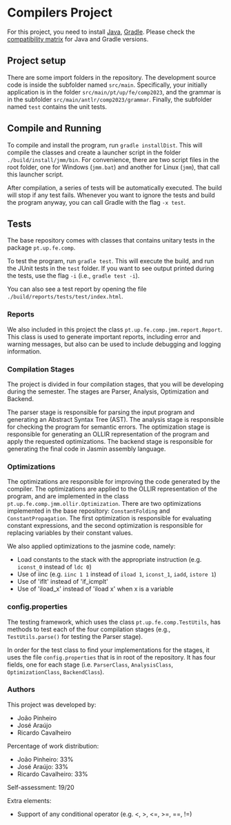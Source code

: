 # Compilers Project

For this project, you need to install [Java](https://jdk.java.net/), [Gradle](https://gradle.org/install/). Please check the [compatibility matrix](https://docs.gradle.org/current/userguide/compatibility.html) for Java and Gradle versions.


## Project setup

There are some import folders in the repository. The development source code is inside the subfolder named ``src/main``. Specifically, your initially application is in the folder ``src/main/pt/up/fe/comp2023``, and the grammar is in the subfolder ``src/main/antlr/comp2023/grammar``. Finally, the subfolder named ``test`` contains the unit tests.


## Compile and Running

To compile and install the program, run ``gradle installDist``. This will compile the classes and create a launcher script in the folder ``./build/install/jmm/bin``. For convenience, there are two script files in the root folder, one for Windows (``jmm.bat``) and another for Linux (``jmm``), that call this launcher script.

After compilation, a series of tests will be automatically executed. The build will stop if any test fails. Whenever you want to ignore the tests and build the program anyway, you can call Gradle with the flag ``-x test``.


## Tests

The base repository comes with classes that contains unitary tests in the package ``pt.up.fe.comp``.

To test the program, run ``gradle test``. This will execute the build, and run the JUnit tests in the ``test`` folder. If you want to see output printed during the tests, use the flag ``-i`` (i.e., ``gradle test -i``).

You can also see a test report by opening the file ``./build/reports/tests/test/index.html``.


### Reports

We also included in this project the class ``pt.up.fe.comp.jmm.report.Report``. This class is used to generate important reports, including error and warning messages, but also can be used to include debugging and logging information.


### Compilation Stages 

The project is divided in four compilation stages, that you will be developing during the semester. The stages are Parser, Analysis, Optimization and Backend.

The parser stage is responsible for parsing the input program and generating an Abstract Syntax Tree (AST). The analysis stage is responsible for checking the program for semantic errors. The optimization stage is responsible for generating an OLLIR representation of the program and apply the requested optimizations. The backend stage is responsible for generating the final code in Jasmin assembly language.


### Optimizations

The optimizations are responsible for improving the code generated by the compiler. The optimizations are applied to the OLLIR representation of the program, and are implemented in the class ``pt.up.fe.comp.jmm.ollir.Optimization``.
There are two optimizations implemented in the base repository: ``ConstantFolding`` and ``ConstantPropagation``. The first optimization is responsible for evaluating constant expressions, and the second optimization is responsible for replacing variables by their constant values.

We also applied optimizations to the jasmine code, namely:
- Load constants to the stack with the appropriate instruction (e.g. ``iconst_0`` instead of ``ldc 0``)
- Use of iinc (e.g. ``iinc 1 1`` instead of ``iload 1``, ``iconst_1``, ``iadd``, ``istore 1``)
- Use of 'iflt' instead of 'if_icmplt'
- Use of 'iload_x' instead of 'iload x' when x is a variable


### config.properties

The testing framework, which uses the class ``pt.up.fe.comp.TestUtils``, has methods to test each of the four compilation stages (e.g., ``TestUtils.parse()`` for testing the Parser stage). 

In order for the test class to find your implementations for the stages, it uses the file ``config.properties`` that is in root of the repository. It has four fields, one for each stage (i.e. ``ParserClass``, ``AnalysisClass``, ``OptimizationClass``, ``BackendClass``).


### Authors

This project was developed by:
- João Pinheiro
- José Araújo
- Ricardo Cavalheiro

Percentage of work distribution:
- João Pinheiro: 33%
- José Araújo: 33%
- Ricardo Cavalheiro: 33%

Self-assessment: 19/20

Extra elements:
- Support of any conditional operator (e.g. <, >, <=, >=, ==, !=)